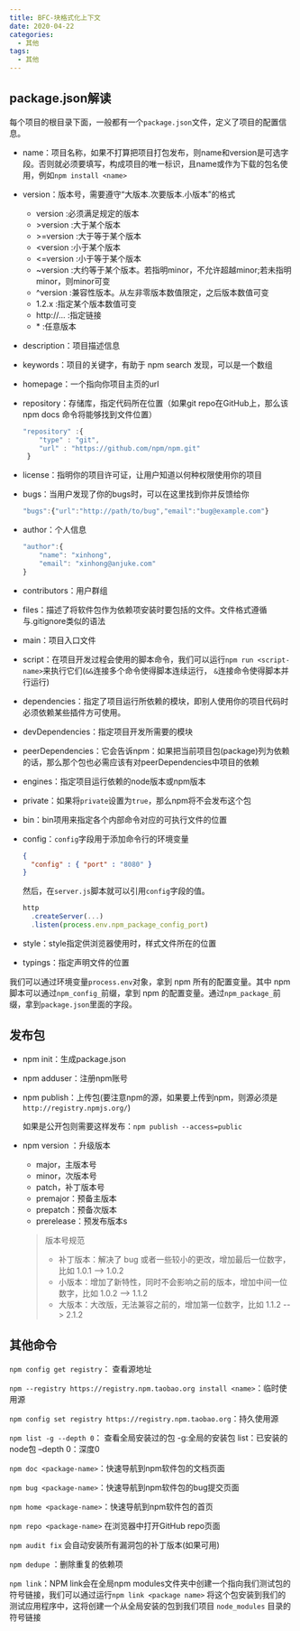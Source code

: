```yaml
---
title: BFC-块格式化上下文
date: 2020-04-22
categories:
  - 其他
tags:
  - 其他
---
```


## package.json解读

每个项目的根目录下面，一般都有一个`package.json`文件，定义了项目的配置信息。

- name：项目名称，如果不打算把项目打包发布，则name和version是可选字段。否则就必须要填写，构成项目的唯一标识，且name或作为下载的包名使用，例如`npm install <name>`

- version：版本号，需要遵守“大版本.次要版本.小版本”的格式

  - version :必须满足规定的版本
  - \>version  :大于某个版本
  - \>=version :大于等于某个版本
  - <version  :小于某个版本
  - <=version  :小于等于某个版本
  - ~version :大约等于某个版本。若指明minor，不允许超越minor;若未指明minor，则minor可变
  - ^version  :兼容性版本。从左非零版本数值限定，之后版本数值可变
  - 1.2.x  :指定某个版本数值可变
  - http://...  :指定链接
  - \*  :任意版本

- description：项目描述信息

- keywords：项目的关键字，有助于 npm search 发现，可以是一个数组

- homepage：一个指向你项目主页的url

- repository：存储库，指定代码所在位置（如果git repo在GitHub上，那么该npm docs 命令将能够找到文件位置）

  ```javascript
  "repository" :{
      "type" : "git",
      "url" : "https://github.com/npm/npm.git"
   }
  ```

- license：指明你的项目许可证，让用户知道以何种权限使用你的项目

- bugs：当用户发现了你的bugs时，可以在这里找到你并反馈给你

  ```javascript
  "bugs":{"url":"http://path/to/bug","email":"bug@example.com"}
  ```

- author：个人信息

  ```javascript
  "author":{
      "name": "xinhong",
      "email": "xinhong@anjuke.com"
  }
  ```

- contributors：用户群组

- files：描述了将软件包作为依赖项安装时要包括的文件。文件格式遵循与.gitignore类似的语法

- main：项目入口文件

- script：在项目开发过程会使用的脚本命令，我们可以运行`npm run <script-name>`来执行它们(`&&`连接多个命令使得脚本连续运行， `&`连接命令使得脚本并行运行)

- dependencies：指定了项目运行所依赖的模块，即别人使用你的项目代码时必须依赖某些插件方可使用。

- devDependencies：指定项目开发所需要的模块

- peerDependencies：它会告诉npm：如果把当前项目包(package)列为依赖的话，那么那个包也必需应该有对peerDependencies中项目的依赖

- engines：指定项目运行依赖的node版本或npm版本

- private：如果将`private`设置为`true`，那么npm将不会发布这个包

- bin：bin项用来指定各个内部命令对应的可执行文件的位置

- config：`config`字段用于添加命令行的环境变量

  ```json
  {
    "config" : { "port" : "8080" }
  }
  ```

  然后，在`server.js`脚本就可以引用`config`字段的值。

  ```javascript
  http
    .createServer(...)
    .listen(process.env.npm_package_config_port)
  ```

- style：style指定供浏览器使用时，样式文件所在的位置
- typings：指定声明文件的位置



我们可以通过环境变量`process.env`对象，拿到 npm 所有的配置变量。其中 npm 脚本可以通过`npm_config_`前缀，拿到 npm 的配置变量。通过`npm_package_`前缀，拿到`package.json`里面的字段。



## 发布包

- npm init：生成package.json

- npm adduser：注册npm账号

- npm publish：上传包(要注意npm的源，如果要上传到npm，则源必须是`http://registry.npmjs.org/`)

  如果是公开包则需要这样发布：`npm publish --access=public`

- npm version <semver>：升级版本

  - major，主版本号
  - minor，次版本号
  - patch，补丁版本号
  - premajor：预备主版本
  - prepatch：预备次版本
  - prerelease：预发布版本s

  > 版本号规范
  >
  > - 补丁版本：解决了 bug 或者一些较小的更改，增加最后一位数字，比如 1.0.1 --> 1.0.2
  > - 小版本：增加了新特性，同时不会影响之前的版本，增加中间一位数字，比如 1.0.2 --> 1.1.2
  > - 大版本：大改版，无法兼容之前的，增加第一位数字，比如 1.1.2 --> 2.1.2

  

## 其他命令



`npm config get registry`： 查看源地址

`npm --registry https://registry.npm.taobao.org install <name>`：临时使用源

`npm config set registry https://registry.npm.taobao.org`：持久使用源

`npm list -g --depth 0`： 查看全局安装过的包 -g:全局的安装包 list：已安装的node包 –depth 0：深度0

`npm doc <package-name>`：快速导航到npm软件包的文档页面

`npm bug <package-name>`：快速导航到npm软件包的bug提交页面

`npm home <package-name>`：快速导航到npm软件包的首页

`npm repo <package-name>` 在浏览器中打开GitHub repo页面

`npm audit fix` 会自动安装所有漏洞包的补丁版本(如果可用)

`npm dedupe` ：删除重复的依赖项

`npm link`：NPM link会在全局npm modules文件夹中创建一个指向我们测试包的符号链接，我们可以通过运行`npm link <package name>` 将这个包安装到我们的测试应用程序中，这将创建一个从全局安装的包到我们项目 `node_modules` 目录的符号链接